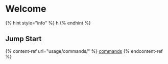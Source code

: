 # Welcome

{% hint style="info" %}
h
{% endhint %}

## Jump Start

{% content-ref url="usage/commands/" %}
[commands](usage/commands/)
{% endcontent-ref %}
